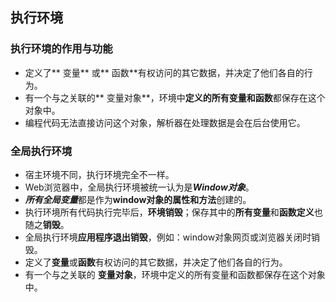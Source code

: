 ## 执行环境
### 执行环境的作用与功能
* 定义了** 变量** 或** 函数**有权访问的其它数据，并决定了他们各自的行为。
* 有一个与之关联的** 变量对象**，环境中**定义的所有变量和函数**都保存在这个对象中。
* 编程代码无法直接访问这个对象，解析器在处理数据是会在后台使用它。

### 全局执行环境
* 宿主环境不同，执行环境完全不一样。
* Web浏览器中，全局执行环境被统一认为是***Window对象***。
* ***所有全局变量***都是作为**window对象的属性和方法**创建的。
* 执行环境所有代码执行完毕后，**环境销毁**；保存其中的**所有变量**和**函数定义**也随之**销毁**。
* 全局执行环境**应用程序退出销毁**，例如：window对象网页或浏览器关闭时销毁。
* 定义了**变量**或**函数**有权访问的其它数据，并决定了他们各自的行为。
* 有一个与之关联的  **变量对象**，环境中定义的所有变量和函数都保存在这个对象中。

